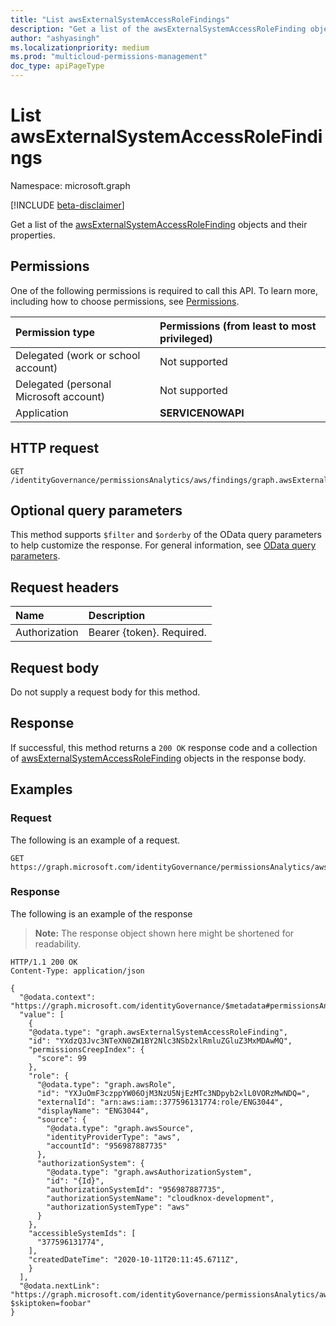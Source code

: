 ```yaml
---
title: "List awsExternalSystemAccessRoleFindings"
description: "Get a list of the awsExternalSystemAccessRoleFinding objects and their properties."
author: "ashyasingh"
ms.localizationpriority: medium
ms.prod: "multicloud-permissions-management"
doc_type: apiPageType
---
```


# List awsExternalSystemAccessRoleFindings
Namespace: microsoft.graph

[!INCLUDE [beta-disclaimer](../../includes/beta-disclaimer.md)]

Get a list of the [awsExternalSystemAccessRoleFinding](../resources/awsexternalsystemaccessrolefinding.md) objects and their properties.

## Permissions
One of the following permissions is required to call this API. To learn more, including how to choose permissions, see [Permissions](/graph/permissions-reference).

|Permission type|Permissions (from least to most privileged)|
|:---|:---|
|Delegated (work or school account)|Not supported|
|Delegated (personal Microsoft account)|Not supported|
|Application|**SERVICENOWAPI**|

## HTTP request

<!-- {
  "blockType": "ignored"
}
-->
``` http
GET /identityGovernance/permissionsAnalytics/aws/findings/graph.awsExternalSystemAccessRoleFinding
```

## Optional query parameters
This method supports `$filter` and `$orderby` of the OData query parameters to help customize the response. For general information, see [OData query parameters](/graph/query-parameters).

## Request headers
|Name|Description|
|:---|:---|
|Authorization|Bearer {token}. Required.|

## Request body
Do not supply a request body for this method.

## Response

If successful, this method returns a `200 OK` response code and a collection of [awsExternalSystemAccessRoleFinding](../resources/awsexternalsystemaccessrolefinding.md) objects in the response body.

## Examples

### Request
The following is an example of a request.
<!-- {
  "blockType": "request",
  "name": "list_awsexternalsystemaccessrolefinding"
}
-->
``` http
GET https://graph.microsoft.com/identityGovernance/permissionsAnalytics/aws/findings/graph.awsExternalSystemAccessRoleFinding
```


### Response
The following is an example of the response
>**Note:** The response object shown here might be shortened for readability.
<!-- {
  "blockType": "response",
  "truncated": true,
  "@odata.type": "Collection(microsoft.graph.awsExternalSystemAccessRoleFinding)"
}
-->
``` http
HTTP/1.1 200 OK
Content-Type: application/json

{
  "@odata.context": "https://graph.microsoft.com/identityGovernance/$metadata#permissionsAnalytics/aws/findings/graph.awsExternalSystemAccessRoleFinding",
  "value": [
    {
    "@odata.type": "graph.awsExternalSystemAccessRoleFinding",
    "id": "YXdzQ3Jvc3NTeXN0ZW1BY2Nlc3NSb2xlRmluZGluZ3MxMDAwMQ",
    "permissionsCreepIndex": {
      "score": 99
    },
    "role": {
      "@odata.type": "graph.awsRole",
      "id": "YXJuOmF3czppYW06OjM3NzU5NjEzMTc3NDpyb2xlL0VORzMwNDQ=",
      "externalId": "arn:aws:iam::377596131774:role/ENG3044",
      "displayName": "ENG3044",
      "source": {
        "@odata.type": "graph.awsSource",
        "identityProviderType": "aws",
        "accountId": "956987887735"
      },
      "authorizationSystem": {
        "@odata.type": "graph.awsAuthorizationSystem",
        "id": "{Id}",
        "authorizationSystemId": "956987887735",
        "authorizationSystemName": "cloudknox-development",
        "authorizationSystemType": "aws"
      }
    },
    "accessibleSystemIds": [
      "377596131774",
    ],
    "createdDateTime": "2020-10-11T20:11:45.6711Z",
    }
  ],
  "@odata.nextLink": "https://graph.microsoft.com/identityGovernance/permissionsAnalytics/aws/findings/graph.awsExternalSystemAccessRoleFinding?$skiptoken=foobar"
}
```

